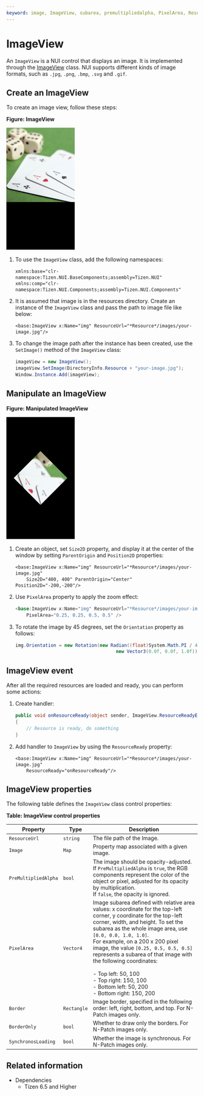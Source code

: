 ```yaml
---
keyword: image, ImageView, subarea, premultipliedalpha, PixelArea, ResourceReady, Orientation
---
```


# ImageView

An `ImageView` is a NUI control that displays an image. It is implemented through the [ImageView](/application/dotnet/api/TizenFX/latest/api/Tizen.NUI.BaseComponents.ImageView.html) class. NUI supports different kinds of image formats, such as `.jpg`, `.png`, `.bmp`, `.svg` and `.gif`.

## Create an ImageView

To create an image view, follow these steps:

**Figure: ImageView**

 ![Image View](media/ImageView.png)

1.  To use the `ImageView` class, add the following namespaces:

    ```xaml
    xmlns:base="clr-namespace:Tizen.NUI.BaseComponents;assembly=Tizen.NUI"
    xmlns:comp="clr-namespace:Tizen.NUI.Components;assembly=Tizen.NUI.Components"
    ```

2.  It is assumed that image is in the resources directory. Create an instance of the `ImageView` class and pass the path to image file like below:

    ```xaml
    <base:ImageView x:Name="img" ResourceUrl="*Resource*/images/your-image.jpg"/>
    ```

2.  To change the image path after the instance has been created, use the `SetImage()` method of the `ImageView` class:

    ```csharp
    imageView = new ImageView();
    imageView.SetImage(DirectoryInfo.Resource + "your-image.jpg");
    Window.Instance.Add(imageView);
    ```
## Manipulate an ImageView


**Figure: Manipulated ImageView**

 ![Manipulated Image View](media/imageViewManipulated.png)

1.  Create an object, set `Size2D` property, and display it at the center of the window by setting `ParentOrigin` and `Position2D` properties:

    ```xaml
    <base:ImageView x:Name="img" ResourceUrl="*Resource*/images/your-image.jpg"
        Size2D="400, 400" ParentOrigin="Center" Position2D="-200,-200"/>
    ```

2.  Use `PixelArea` property to apply the zoom effect:

    ```csharp
    <base:ImageView x:Name="img" ResourceUrl="*Resource*/images/your-image.jpg"
        PixelArea="0.25, 0.25, 0.5, 0.5" />
    ```

3.  To rotate the image by 45 degrees, set the `Orientation` property as follows:

    ```csharp
    img.Orientation = new Rotation(new Radian((float)System.Math.PI / 4), 
                                         new Vector3(0.0f, 0.0f, 1.0f));
    ```

## ImageView event

After all the required resources are loaded and ready, you can perform some actions:

1. Create handler:

    ```csharp
    public void onResourceReady(object sender, ImageView.ResourceReadyEventArgs e)
    {
        // Resource is ready, do something
    } 
    ```

2. Add handler to `ImageView` by using the `ResourceReady` property:

    ```xaml
    <base:ImageView x:Name="img" ResourceUrl="*Resource*/images/your-image.jpg"
        ResourceReady="onResourceReady"/>
    ```

## ImageView properties


The following table defines the `ImageView` class control properties:

**Table: ImageView control properties**

| Property             | Type        | Description                              |
|--------------------|-----------|----------------------------------------|
| `ResourceUrl`        | `string`    | The file path of the Image.        |
| `Image`              | `Map`       | Property map associated with a given image. |
| `PreMultipliedAlpha` | `bool`      | The image should be opacity-adjusted.<br>If `PreMultipliedAlpha` is `true`, the RGB  components represent the color of the object or pixel, adjusted for its opacity by multiplication.<br>If `false`, the opacity is ignored.  |
| `PixelArea`          | `Vector4`   | Image subarea defined with relative area  values: x coordinate for the top-left corner, y coordinate for the top-left corner, width, and height. To set the subarea as the whole image area, use `[0.0, 0.0, 1.0, 1.0]`.<br>For example, on a 200 x 200 pixel image, the  value `[0.25, 0.5, 0.5, 0.5]` represents a subarea of   that image with the  following coordinates:<br><br>-   Top left: 50, 100<br>-   Top right: 150, 100<br>-   Bottom left: 50, 200<br>-   Bottom right: 150, 200        |
| `Border`             | `Rectangle` | Image border, specified  in the following order:  left, right, bottom, and  top. For N-Patch images only.         |
| `BorderOnly`         | `bool`      | Whether to draw only the borders. For N-Patch  images only.  |
| `SynchronosLoading`  | `bool`      | Whether the image is synchronous. For N-Patch images only.     |


## Related information
- Dependencies
  -   Tizen 6.5 and Higher
